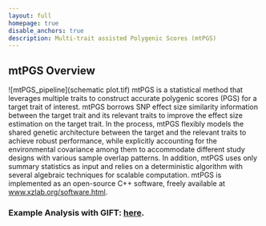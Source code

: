 ```yaml
---
layout: full
homepage: true
disable_anchors: true
description: Multi-trait assisted Polygenic Scores (mtPGS)
---
```

## mtPGS Overview
![mtPGS\_pipeline](schematic plot.tif)
mtPGS is a statistical method that leverages multiple traits to construct accurate polygenic scores (PGS) for a target trait of interest. mtPGS borrows SNP effect size similarity information between the target trait and its relevant traits to improve the effect size estimation on the target trait. In the process, mtPGS flexibly models the shared genetic architecture between the target and the relevant traits to achieve robust performance, while explicitly accounting for the environmental covariance among them to accommodate different study designs with various sample overlap patterns. In addition, mtPGS uses only summary statistics as input and relies on a deterministic algorithm with several algebraic techniques for scalable computation. mtPGS is implemented as an open-source C++ software, freely available at www.xzlab.org/software.html. 

### Example Analysis with GIFT: [here](https://yuanzhongshang.github.io/GIFT/documentation/04_GIFT_Example.html).
